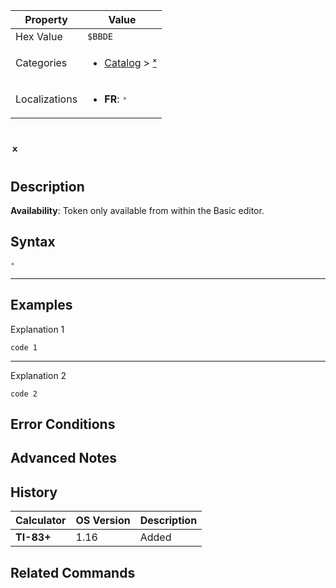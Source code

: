 | Property      | Value |
|---------------|-------|
| Hex Value     | `$BBDE`|
| Categories    | <ul><li>[Catalog](<../categories/Catalog.md>) > [ˣ](<../categories/Catalog.md#ˣ>)</li></ul> |
| Localizations | <ul><li><b>FR</b>: `ˣ`</li></ul> |

# `ˣ`

## Description



<b>Availability</b>: Token only available from within the Basic editor.

## Syntax
`ˣ`

<hr>

## Examples

Explanation 1
```ti-basic
code 1
```
---
Explanation 2
```ti-basic
code 2
```

## Error Conditions


## Advanced Notes


## History
| Calculator | OS Version | Description |
|------------|------------|-------------|
| <b>TI-83+</b> | 1.16 | Added

## Related Commands

    